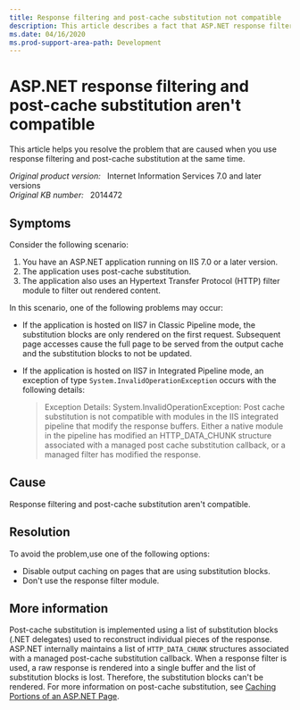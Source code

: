 ```yaml
---
title: Response filtering and post-cache substitution not compatible
description: This article describes a fact that ASP.NET response filter module and post-cache substitution aren't compatible.
ms.date: 04/16/2020
ms.prod-support-area-path: Development
---
```

# ASP.NET response filtering and post-cache substitution aren't compatible

This article helps you resolve the problem that are caused when you use response filtering and post-cache substitution at the same time.

_Original product version:_ &nbsp; Internet Information Services 7.0 and later versions  
_Original KB number:_ &nbsp; 2014472

## Symptoms

Consider the following scenario:

1. You have an ASP.NET application running on IIS 7.0 or a later version.
2. The application uses post-cache substitution.
3. The application also uses an Hypertext Transfer Protocol (HTTP) filter module to filter out rendered content.

In this scenario, one of the following problems may occur:

- If the application is hosted on IIS7 in Classic Pipeline mode, the substitution blocks are only rendered on the first request. Subsequent page accesses cause the full page to be served from the output cache and the substitution blocks to not be updated.

- If the application is hosted on IIS7 in Integrated Pipeline mode, an exception of type `System.InvalidOperationException` occurs with the following details:

     > Exception Details: System.InvalidOperationException: Post cache substitution is not compatible with modules in the IIS integrated pipeline that modify the response buffers. Either a native module in the pipeline has modified an HTTP_DATA_CHUNK structure associated with a managed post cache substitution callback, or a managed filter has modified the response.

## Cause

Response filtering and post-cache substitution aren't compatible.

## Resolution

To avoid the problem,use one of the following options:

- Disable output caching on pages that are using substitution blocks.
- Don't use the response filter module.

## More information

Post-cache substitution is implemented using a list of substitution blocks (.NET delegates) used to reconstruct individual pieces of the response. ASP.NET internally maintains a list of `HTTP_DATA_CHUNK` structures associated with a managed post-cache substitution callback. When a response filter is used, a raw response is rendered into a single buffer and the list of substitution blocks is lost. Therefore, the substitution blocks can't be rendered. For more information on post-cache substitution, see [Caching Portions of an ASP.NET Page](/previous-versions/h30h475z(v=vs.140)).

